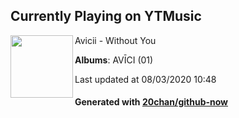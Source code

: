 ## Currently Playing on YTMusic

[<img align="left" width="100" src="https://lh3.googleusercontent.com/3DhB6mnGGpAP1T-rhRDf-snwUJsaEIAShW5DnwkUDcvHJBTT4gLDr9e9owogV10ovveu5-DuoF0E7Wls">](https://music.youtube.com/channel/UCuACQmW04T3v9Mz_1_suFYw)

Avicii - Without You

**Albums**: AVĪCI (01)

Last updated at 08/03/2020 10:48

#### Generated with [20chan/github-now](https://github.com/20chan/github-now)


<!--
**20chan/20chan** is a ✨ _special_ ✨ repository because its `README.md` (this file) appears on your GitHub profile.

Here are some ideas to get you started:

- 🔭 I’m currently working on ...
- 🌱 I’m currently learning ...
- 👯 I’m looking to collaborate on ...
- 🤔 I’m looking for help with ...
- 💬 Ask me about ...
- 📫 How to reach me: ...
- 😄 Pronouns: ...
- ⚡ Fun fact: ...
-->
